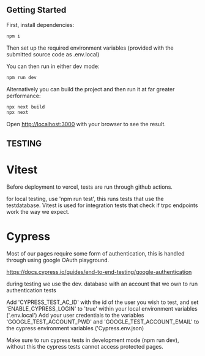 ## Getting Started

First, install dependencies:
```bash
npm i
```
Then set up the required environment variables (provided with the submitted source code as .env.local)

You can then run in either dev mode:
```bash
npm run dev
```
Alternatively you can build the project and then run it at far greater performance:
```bash
npx next build
npx next
```

Open [http://localhost:3000](http://localhost:3000) with your browser to see the result.

## TESTING

# Vitest

Before deployment to vercel, tests are run through github actions. 

for local testing, use 'npm run test', this runs tests that use the testdatabase. 
Vitest is used for integration tests that check if trpc endpoints work the way we expect.

# Cypress

Most of our pages require some form of authentication, this is handled through using google OAuth playground.

https://docs.cypress.io/guides/end-to-end-testing/google-authentication

during testing we use the dev. database with an account that we own to run authentication tests

Add 'CYPRESS_TEST_AC_ID' with the id of the user you wish to test, and set 'ENABLE_CYPRESS_LOGIN' to 'true' within your local environment variables ('.env.local')
Add your user credentials to the variables 'GOOGLE_TEST_ACCOUNT_PWD' and 'GOOGLE_TEST_ACCOUNT_EMAIL' to the cypress environment variables ('Cypress.env.json)

Make sure to run cypress tests in development mode (npm run dev), without this the cypress tests cannot access protected pages.
